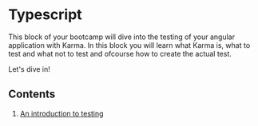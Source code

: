 # Typescript

This block of your bootcamp will dive into the testing of your angular application with Karma.
In this block you will learn what Karma is, what to test and what not to test and ofcourse how to create the actual test.

Let's dive in!

## Contents

1. [An introduction to testing](testing-CH1-testing-introduction.md)

